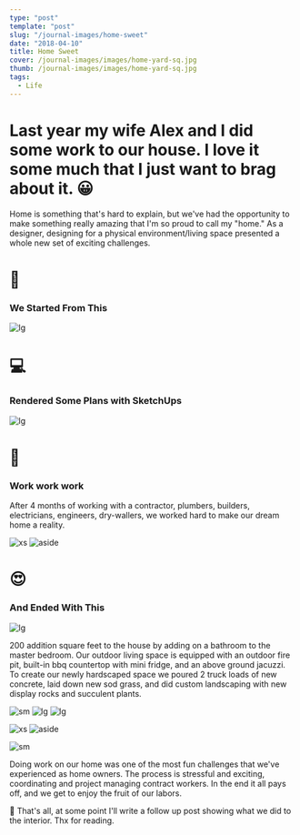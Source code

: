 ```yaml
---
type: "post"
template: "post"
slug: "/journal-images/home-sweet"
date: "2018-04-10"
title: Home Sweet
cover: /journal-images/images/home-yard-sq.jpg
thumb: /journal-images/images/home-yard-sq.jpg
tags:
  - Life
---
```


# Last year my wife Alex and I did some work to our house. I love it some much that I just want to brag about it. 😀

Home is something that's hard to explain, but we've had the opportunity to make something really amazing that I'm so proud to call my "home." As a designer, designing for a physical environment/living space presented a whole new set of exciting challenges.

# 🔨

### We Started From This

![lg](/journal-images/images/home-before.jpg)

# 💻

### Rendered Some Plans with SketchUps

![lg](/journal-images/gif/home-vid.gif)

# 💪

### Work work work

After 4 months of working with a contractor, plumbers, builders, electricians, engineers, dry-wallers, we worked hard to make our dream home a reality.

![xs](/journal-images/gif/home-timelapse.gif)
![aside](/journal-images/gif/home-timelapse-02.gif)

# 😍

### And Ended With This

![lg](/journal-images/images/home-yard-sq.jpg)

200 addition square feet to the house by adding on a bathroom to the master bedroom. Our outdoor living space is equipped with an outdoor fire pit, built-in bbq countertop with mini fridge, and an above ground jacuzzi. To create our newly hardscaped space we poured 2 truck loads of new concrete, laid down new sod grass, and did custom landscaping with new display rocks and succulent plants.

![sm](/journal-images/images/home-full.jpg)
![lg](/journal-images/images/home-deck.jpg)
![lg](/journal-images/images/home-firepit.jpg)

![xs](/journal-images/images/home-kitty.jpg)
![aside](/journal-images/images/home-puppy.jpg)

![sm](/journal-images/images/home-chairs.jpg)

Doing work on our home was one of the most fun challenges that we've experienced as home owners. The process is stressful and exciting, coordinating and project managing contract workers. In the end it all pays off, and we get to enjoy the fruit of our labors.

🙂 That's all, at some point I'll write a follow up post showing what we did to the interior. Thx for reading.
